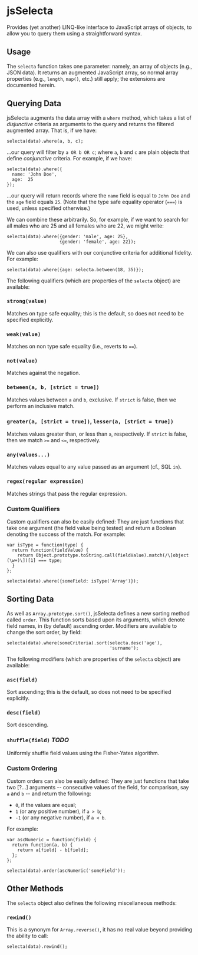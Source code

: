 # jsSelecta
Provides (yet another) LINQ-like interface to JavaScript arrays of
objects, to allow you to query them using a straightforward syntax.

## Usage
The `selecta` function takes one parameter: namely, an array of objects
(e.g., JSON data). It returns an augmented JavaScript array, so normal
array properties (e.g., `length`, `map()`, etc.) still apply; the
extensions are documented herein.

## Querying Data
jsSelecta augments the data array with a `where` method, which takes a
list of *disjunctive* criteria as arguments to the query and returns the
filtered augmented array. That is, if we have:

    selecta(data).where(a, b, c);

...our query will filter by `a OR b OR c`; where `a`, `b` and `c` are
plain objects that define *conjunctive* criteria. For example, if we
have:

    selecta(data).where({
      name: 'John Doe',
      age:  25
    });

...our query will return records where the `name` field is equal to
`John Doe` and the `age` field equals `25`. (Note that the type safe
equality operator (`===`) is used, unless specified otherwise.)
       
We can combine these arbitrarily. So, for example, if we want to search
for all males who are 25 and all females who are 22, we might write:

    selecta(data).where({gender: 'male', age: 25},
                        {gender: 'female', age: 22});

We can also use qualifiers with our conjunctive criteria for additional
fidelity. For example:

    selecta(data).where({age: selecta.between(18, 35)});

The following qualifiers (which are properties of the `selecta` object)
are available:

### `strong(value)`
Matches on type safe equality; this is the default, so does not need to
be specified explicitly.

### `weak(value)`
Matches on non type safe equality (i.e., reverts to `==`).

### `not(value)`
Matches against the negation.

### `between(a, b, [strict = true])`
Matches values between `a` and `b`, exclusive. If `strict` is false,
then we perform an inclusive match.

### `greater(a, [strict = true])`, `lesser(a, [strict = true])`
Matches values greater than, or less than `a`, respectively. If `strict`
is false, then we match `>=` and `<=`, respectively.

### `any(values...)`
Matches values equal to any value passed as an argument (cf., SQL `in`).

### `regex(regular expression)`
Matches strings that pass the regular expression.

### Custom Qualifiers
Custom qualifiers can also be easily defined: They are just functions
that take one argument (the field value being tested) and return a
Boolean denoting the success of the match. For example:

    var isType = function(type) {
      return function(fieldValue) {
        return Object.prototype.toString.call(fieldValue).match(/\[object (\w+)\])[1] === type;
      }
    };

    selecta(data).where({someField: isType('Array')});

## Sorting Data
As well as `Array.prototype.sort()`, jsSelecta defines a new sorting
method called `order`. This function sorts based upon its arguments,
which denote field names, in (by default) ascending order. Modifiers are
available to change the sort order, by field:

    selecta(data).where(someCriteria).sort(selecta.desc('age'),
                                           'surname');

The following modifiers (which are properties of the `selecta` object)
are available:

### `asc(field)`
Sort ascending; this is the default, so does not need to be specified
explicitly.

### `desc(field)`
Sort descending.

### `shuffle(field)` *TODO*
Uniformly shuffle field values using the Fisher-Yates algorithm.

### Custom Ordering
Custom orders can also be easily defined: They are just functions that
take two [?...] arguments -- consecutive values of the field, for
comparison, say `a` and `b` -- and return the following:

* `0`, if the values are equal;
* `1` (or any positive number), if `a > b`;
* `-1` (or any negative number), if `a < b`.

For example:

    var ascNumeric = function(field) {
      return function(a, b) {
        return a[field] - b[field];
      };
    };

    selecta(data).order(ascNumeric('someField'));

## Other Methods
The `selecta` object also defines the following miscellaneous methods:

### `rewind()`
This is a synonym for `Array.reverse()`, it has no real value beyond
providing the ability to call:

    selecta(data).rewind();
